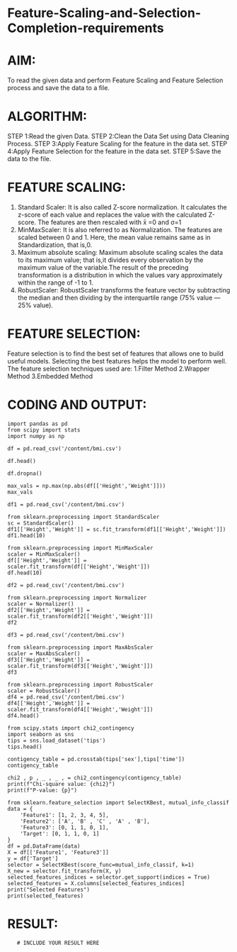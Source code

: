 # Feature-Scaling-and-Selection-Completion-requirements

# AIM:
To read the given data and perform Feature Scaling and Feature Selection process and save the
data to a file.

# ALGORITHM:
STEP 1:Read the given Data.
STEP 2:Clean the Data Set using Data Cleaning Process.
STEP 3:Apply Feature Scaling for the feature in the data set.
STEP 4:Apply Feature Selection for the feature in the data set.
STEP 5:Save the data to the file.

# FEATURE SCALING:
1. Standard Scaler: It is also called Z-score normalization. It calculates the z-score of each value and replaces the value with the calculated Z-score. The features are then rescaled with x̄ =0 and σ=1
2. MinMaxScaler: It is also referred to as Normalization. The features are scaled between 0 and 1. Here, the mean value remains same as in Standardization, that is,0.
3. Maximum absolute scaling: Maximum absolute scaling scales the data to its maximum value; that is,it divides every observation by the maximum value of the variable.The result of the preceding transformation is a distribution in which the values vary approximately within the range of -1 to 1.
4. RobustScaler: RobustScaler transforms the feature vector by subtracting the median and then dividing by the interquartile range (75% value — 25% value).

# FEATURE SELECTION:
Feature selection is to find the best set of features that allows one to build useful models. Selecting the best features helps the model to perform well.
The feature selection techniques used are:
1.Filter Method
2.Wrapper Method
3.Embedded Method

# CODING AND OUTPUT:
```
import pandas as pd
from scipy import stats
import numpy as np

df = pd.read_csv('/content/bmi.csv')

df.head()

df.dropna()

max_vals = np.max(np.abs(df[['Height','Weight']]))
max_vals

df1 = pd.read_csv('/content/bmi.csv')

from sklearn.preprocessing import StandardScaler
sc = StandardScaler()
df1[['Height','Weight']] = sc.fit_transform(df1[['Height','Weight']])
df1.head(10)

from sklearn.preprocessing import MinMaxScaler
scaler = MinMaxScaler()
df[['Height','Weight']] = scaler.fit_transform(df[['Height','Weight']])
df.head(10)

df2 = pd.read_csv('/content/bmi.csv')

from sklearn.preprocessing import Normalizer
scaler = Normalizer()
df2[['Height','Weight']] = scaler.fit_transform(df2[['Height','Weight']])
df2

df3 = pd.read_csv('/content/bmi.csv')

from sklearn.preprocessing import MaxAbsScaler
scaler = MaxAbsScaler()
df3[['Height','Weight']] = scaler.fit_transform(df3[['Height','Weight']])
df3

from sklearn.preprocessing import RobustScaler
scaler = RobustScaler()
df4 = pd.read_csv('/content/bmi.csv')
df4[['Height','Weight']] = scaler.fit_transform(df4[['Height','Weight']])
df4.head()

from scipy.stats import chi2_contingency
import seaborn as sns
tips = sns.load_dataset('tips')
tips.head()

contigency_table = pd.crosstab(tips['sex'],tips['time'])
contigency_table

chi2 , p , _ , _ , = chi2_contingency(contigency_table)
print(f"Chi-square value: {chi2}")
print(f"P-value: {p}")

from sklearn.feature_selection import SelectKBest, mutual_info_classif
data = {
    'Feature1': [1, 2, 3, 4, 5],
    'Feature2': ['A', 'B' , 'C' , 'A' , 'B'],
    'Feature3': [0, 1, 1, 0, 1],
    'Target': [0, 1, 1, 0, 1]
}
df = pd.DataFrame(data)
X = df[['Feature1', 'Feature3']]
y = df['Target']
selector = SelectKBest(score_func=mutual_info_classif, k=1)
X_new = selector.fit_transform(X, y)
selected_features_indices = selector.get_support(indices = True)
selected_features = X.columns[selected_features_indices]
print("Selected Features")
print(selected_features)
```
# RESULT:
       # INCLUDE YOUR RESULT HERE
